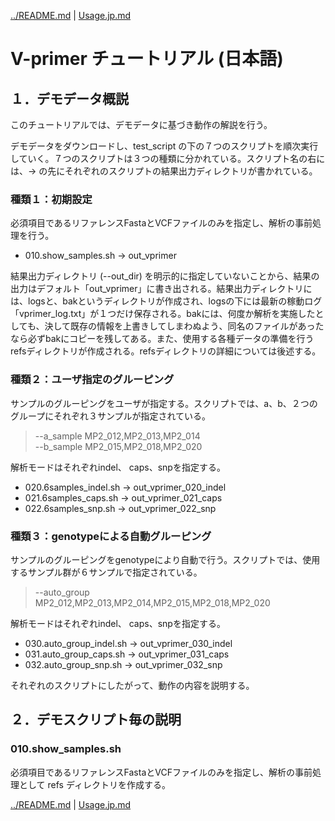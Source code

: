 [../README.md](../README.md) | [Usage.jp.md](Usage.jp.md)

# V-primer チュートリアル (日本語)

## １．デモデータ概説

このチュートリアルでは、デモデータに基づき動作の解説を行う。

デモデータをダウンロードし、test_script の下の７つのスクリプトを順次実行していく。７つのスクリプトは３つの種類に分かれている。スクリプト名の右には、→ の先にそれぞれのスクリプトの結果出力ディレクトリが書かれている。

### 種類１：初期設定

必須項目であるリファレンスFastaとVCFファイルのみを指定し、解析の事前処理を行う。

- 010.show_samples.sh → out_vprimer

結果出力ディレクトリ (--out_dir) を明示的に指定していないことから、結果の出力はデフォルト「out_vprimer」に書き出される。結果出力ディレクトリには、logsと、bakというディレクトリが作成され、logsの下には最新の稼動ログ「vprimer_log.txt」が１つだけ保存される。bakには、何度か解析を実施したとしても、決して既存の情報を上書きしてしまわぬよう、同名のファイルがあったなら必ずbakにコピーを残してある。また、使用する各種データの準備を行うrefsディレクトリが作成される。refsディレクトリの詳細については後述する。

### 種類２：ユーザ指定のグルーピング
サンプルのグルーピングをユーザが指定する。スクリプトでは、a、b、２つのグループにそれぞれ３サンプルが指定されている。
>--a_sample MP2_012,MP2_013,MP2_014  
--b_sample MP2_015,MP2_018,MP2_020

解析モードはそれぞれindel、 caps、snpを指定する。

- 020.6samples_indel.sh → out_vprimer_020_indel
- 021.6samples_caps.sh → out_vprimer_021_caps
- 022.6samples_snp.sh → out_vprimer_022_snp

### 種類３：genotypeによる自動グルーピング
サンプルのグルーピングをgenotypeにより自動で行う。スクリプトでは、使用するサンプル群が６サンプルで指定されている。

>--auto_group MP2_012,MP2_013,MP2_014,MP2_015,MP2_018,MP2_020

解析モードはそれぞれindel、 caps、snpを指定する。

- 030.auto_group_indel.sh → out_vprimer_030_indel
- 031.auto_group_caps.sh → out_vprimer_031_caps
- 032.auto_group_snp.sh → out_vprimer_032_snp

それぞれのスクリプトにしたがって、動作の内容を説明する。

## ２．デモスクリプト毎の説明

### 010.show_samples.sh

必須項目であるリファレンスFastaとVCFファイルのみを指定し、解析の事前処理として refs ディレクトリを作成する。






[../README.md](../README.md) | [Usage.jp.md](Usage.jp.md)


